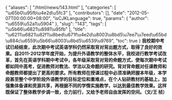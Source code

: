 {
    "aliases": [
        "/html/news/143.html"
    ],
    "categories": [
        "\u65b0\u95fb\u4e2d\u5fc3"
    ],
    "contributors": [],
    "date": "2012-05-07T00:00:00+08:00",
    "isCJKLanguage": true,
    "params": {
        "author": "\u6559\u52a1\u5904"
    },
    "slug": "143",
    "tags": [
        "\u5b66\u6821\u8981\u95fb"
    ],
    "title": "\u6211\u6821\u82f1\u8bed\u671f\u4e2d\u8003\u8bd5\u7ee7\u7eed\u65bd\u884c\u6559\u5b66\u8003\u8bd5\u6539\u9769",
    "toc": true
}
**我校期中考试已经结束，此次期中考试英语学科仍然采取背对背出题方式，取得了良好的效果。自2011-2012学年度开始，为提升外语教学的整体水平，我校进行教学考试改革，首先在英语学科期中考试中，各年级采取背对背的命题方式，使每次期中考试都如同中高考，促进教师对教法、学法以及命题的研究。背对背命题对任课教师和命题教师都提出了更高的要求。所有教师在授课过程中必须准确把握本年级，本学段甚至整个中学阶段外语教学的目标定位和重难点，在个人钻研教材的基础上，加强集体备课和资源共享，再根据不同的学情实施教学，以达到最佳教学效果。这样既保证了整体教学步调一致，合力前行，又给予老师自由发挥的空间。（文/王 桢）**

